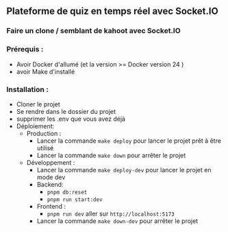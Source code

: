## Plateforme de quiz en temps réel avec Socket.IO

### Faire un clone / semblant de kahoot avec Socket.IO

### Prérequis :

- Avoir Docker d'allumé (et la version >= Docker version 24 )
- avoir Make d'installé

### Installation :

- Cloner le projet
- Se rendre dans le dossier du projet
- supprimer les .env que vous avez déjà
- Déploiement:
  - Production :
    - Lancer la commande `make deploy` pour lancer le projet prêt à être utilisé
    - Lancer la commande `make down` pour arrêter le projet
  - Développement :
    - Lancer la commande `make deploy-dev` pour lancer le projet en mode dev
    - Backend:
      - `pnpm db:reset`
      - `pnpm run start:dev`
    - Frontend :
      - `pnpm run dev`
      aller sur `http://localhost:5173`
    - Lancer la commande `make down-dev` pour arrêter le projet